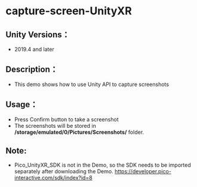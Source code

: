 # capture-screen-UnityXR

## Unity Versions：
- 2019.4 and later

## Description：

- This demo shows how to use Unity API to capture screenshots

## Usage：

- Press Confirm button to take a screenshot
- The screenshots will be stored in **/storage/emulated/0/Pictures/Screenshots/** folder.

## Note: 
- Pico_UnityXR_SDK is not in the Demo, so the SDK needs to be imported separately after downloading the Demo. https://developer.pico-interactive.com/sdk/index?id=8
